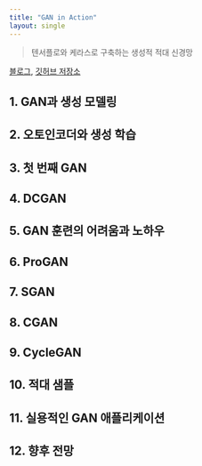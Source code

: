 ```yaml
---
title: "GAN in Action"
layout: single
---
```


> 텐서플로와 케라스로 구축하는 생성적 적대 신경망

[블로그][0-1], [깃허브 저장소][0-2]

## 1. GAN과 생성 모델링

## 2. 오토인코더와 생성 학습

## 3. 첫 번째 GAN

## 4. DCGAN

## 5. GAN 훈련의 어려움과 노하우

## 6. ProGAN

## 7. SGAN

## 8. CGAN

## 9. CycleGAN

## 10. 적대 샘플

## 11. 실용적인 GAN 애플리케이션

## 12. 향후 전망

[0-1]: https://tensorflow.blog/gan-in-action/
[0-2]: https://github.com/rickiepark/gans-in-action
